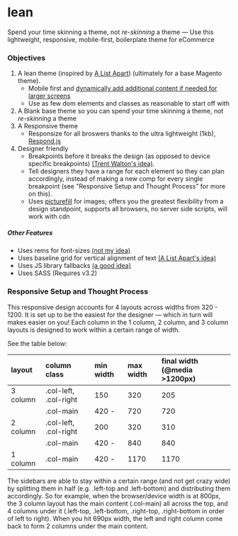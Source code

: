 lean
====

Spend your time skinning a theme, not *re-skinning* a theme — Use this lightweight, responsive, mobile-first, boilerplate theme for eCommerce

### Objectives

1. A lean theme (inspired by [A List Apart](http://alistapart.com/article/improving-ux-through-front-end-performance)) (ultimately for a base Magento theme).
	- Mobile first and [dynamically add additional content if needed for larger screens](http://adactio.com/journal/5429/)
	- Use as few dom elements and classes as reasonable to start off with
2. A Blank base theme so you can spend your time skinning a theme, not *re-skinning* a theme
3. A Responsive theme
	- Responsize for all broswers thanks to the ultra lightweight (1kb), [Respond.js](https://github.com/scottjehl/Respond)
4. Designer friendly 
	- Breakpoints before it breaks the design (as opposed to device specific breakpoints) [(Trent Walton's idea)](http://trentwalton.com/2013/02/07/where-to-start/).
	- Tell designers they have a range for each element so they can plan accordingly, instead of making a new comp for every single breakpoint (see "Responsive Setup and Thought Process" for more on this).
	- Uses [picturefill](https://github.com/scottjehl/picturefill) for images; offers you the greatest flexibility from a design standpoint, supports all browsers, no server side scripts, will work with cdn

##### Other Features
- Uses rems for font-sizes [(not my idea)](http://snook.ca/archives/html_and_css/font-size-with-rem)
- Uses baseline grid for vertical alignment of text [(A List Apart's idea)](http://alistapart.com/article/settingtypeontheweb)
- Uses JS library fallbacks [(a good idea)](http://www.1stwebdesigner.com/design/snippets-html5-boilerplate/)
- Uses SASS (Requires v3.2)

### Responsive Setup and Thought Process

This responsive design accounts for 4 layouts across widths from 320 - 1200. It is set up to be the easiest for the designer — which in turn will makes easier on you! Each column in the 1 column, 2 column, and 3 column layouts is designed to work within a certain range of width.

See the table below:

| layout | column class | min width | max width | final width (@media >1200px) |
|:-------|:-------------|:----------|:----------|:------------|
| 3 column | .col-left, .col-right | 150 | 320 | 205 |
|  | .col-main | 420 - | 720 | 720 |
| 2 column | .col-left, .col-right | 200 | 320 | 310 |
|  | .col-main | 420 - | 840 | 840 |
| 1 column | .col-main | 420 - | 1170 | 1170 |

The sidebars are able to stay within a certain range (and not get crazy wide) by splitting them in half (e.g. .left-top and .left-bottom) and distributing them accordingly. So for example, when the browser/device width is at 800px, the 3 column layout has the main content (.col-main) all across the top, and 4 columns under it (.left-top, .left-bottom, .right-top, .right-bottom in order of left to right). When you hit 690px width, the left and right column come back to form 2 columns under the main content.

